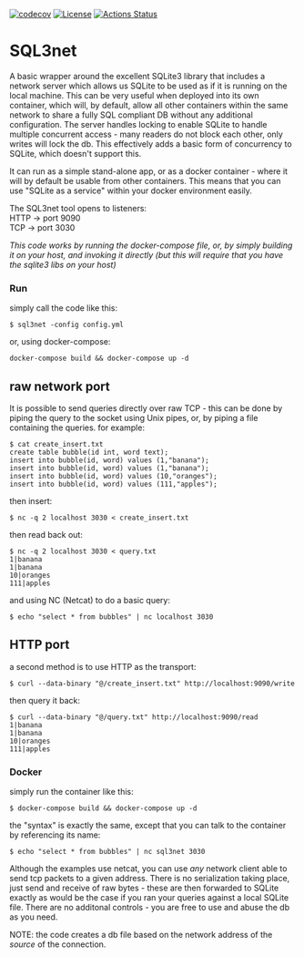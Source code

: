 [![codecov](https://codecov.io/gh/nicgrobler/sql3net/branch/master/graph/badge.svg?token=MI697Wb3tt)](https://codecov.io/gh/nicgrobler/sql3net)
[![License](https://img.shields.io/cocoapods/l/ImageCoordinateSpace.svg?style=flat)](http://cocoapods.org/pods/ImageCoordinateSpace)
[![Actions Status](https://github.com/nicgrobler/sql3net/workflows/Test/badge.svg)](https://github.com/nicgrobler/sql3net/actions)
# SQL3net

A basic wrapper around the excellent SQLite3 library that includes a network server which allows us SQLite to be used as if it is running on the local machine. This can be very useful when deployed into its own container, which will, by default, allow all other containers within the same network to share a fully SQL compliant DB without any additional configuration. The server handles locking to enable SQLite to handle multiple concurrent access - many readers do not block each other, only writes will lock the db. This effectively adds a basic form of concurrency to SQLite, which doesn't support this.  

It can run as a simple stand-alone app, or as a docker container - where it will by default be usable from other containers. This means that you can use "SQLite as a service" within your docker environment easily.  

The SQL3net tool opens to listeners:  
HTTP -> port 9090  
TCP  -> port 3030  

*This code works by running the docker-compose file, or, by simply building it on your host, and invoking it directly (but this will require that you have the sqlite3 libs on your host)*  

### Run
simply call the code like this:
```
$ sql3net -config config.yml
```
or, using docker-compose:
```
docker-compose build && docker-compose up -d
```
## raw network port
It is possible to send queries directly over raw TCP - this can be done by piping the query to the socket using Unix pipes, or, by piping a file containing the queries. for example:

```
$ cat create_insert.txt
create table bubble(id int, word text);
insert into bubble(id, word) values (1,"banana");
insert into bubble(id, word) values (1,"banana");
insert into bubble(id, word) values (10,"oranges");
insert into bubble(id, word) values (111,"apples");
```
then insert:
```
$ nc -q 2 localhost 3030 < create_insert.txt
```
then read back out:
```
$ nc -q 2 localhost 3030 < query.txt
1|banana
1|banana
10|oranges
111|apples
```
and using NC (Netcat) to do a basic query:
```
$ echo "select * from bubbles" | nc localhost 3030
```
## HTTP port
a second method is to use HTTP as the transport:

```
$ curl --data-binary "@/create_insert.txt" http://localhost:9090/write
```
then query it back:

```
$ curl --data-binary "@/query.txt" http://localhost:9090/read
1|banana
1|banana
10|oranges
111|apples
```

### Docker
simply run the container like this:
```
$ docker-compose build && docker-compose up -d
```

the "syntax" is exactly the same, except that you can talk to the container by referencing its name:
```
$ echo "select * from bubbles" | nc sql3net 3030
```

Although the examples use netcat, you can use *any* network client able to send tcp packets to a given address. There is no serialization taking place, just send and receive of raw bytes - these are then forwarded to SQLite exactly as would be the case if you ran your queries against a local SQLite file. There are no additonal controls - you are free to use and abuse the db as you need.

NOTE: the code creates a db file based on the network address of the *source* of the connection.
